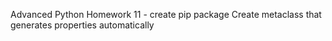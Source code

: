 Advanced Python
Homework 11 - create pip package
Create metaclass that generates properties automatically
